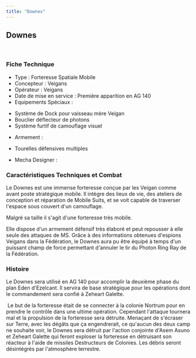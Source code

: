 ```yaml
---
title: "Downes"
---
```


Downes
------

 


### Fiche Technique


- Type : Forteresse Spatiale Mobile  
- Concepteur : Veigans  
- Opérateur : Veigans  
- Date de mise en service : Première apparition en AG 140  
- Equipements Spéciaux :


* Système de Dock pour vaisseau mère Veigan
* Bouclier déflecteur de photons
* Système furtif de camouflage visuel


- Armement :


* Tourelles défensives multiples


- Mecha Designer :


### Caractéristiques Techniques et Combat


Le Downes est une immense forteresse conçue par les Veigan comme avant poste stratégique mobile. Il intègre des lieux de vie, des ateliers de conception et réparation de Mobile Suits, et se voit capable de traverser l'espace sous couvert d'un camouflage.   
   
 Malgré sa taille il s'agit d'une forteresse très mobile.  
   
 Elle dispose d'un armement défensif très élaboré et peut repousser à elle seule des attaques de MS. Grâce à des informations obtenues d'espions Veigans dans la Fédération, le Downes aura pu être équipé à temps d'un puissant champ de force permettant d'annuler le tir du Photon Ring Ray de la Fédération.


### Histoire


Le Downes sera utilisé en AG 140 pour accomplir la deuxième phase du plan Eden d'Ezelcant. Il servira de base stratégique pour les opérations dont le commandement sera confié à Zeheart Galette.   
   
 Le but de la forteresse était de se connecter à la colonie Nortrum pour en prendre le contrôle dans une ultime opération. Cependant l'attaque tournera mal et la propulsion de la forteresse sera détruite. Menaçant de s'écraser sur Terre, avec les dégâts que ça engendrerait, ce qu'aucun des deux camp ne souhaite voir, le Downes sera détruit par l'action conjointe d'Asem Asuno et Zeheart Galette qui feront exploser la forteresse en détruisant son réacteur à l'aide de missiles Destructeurs de Colonies. Les débris seront désintégrés par l'atmosphère terrestre.

